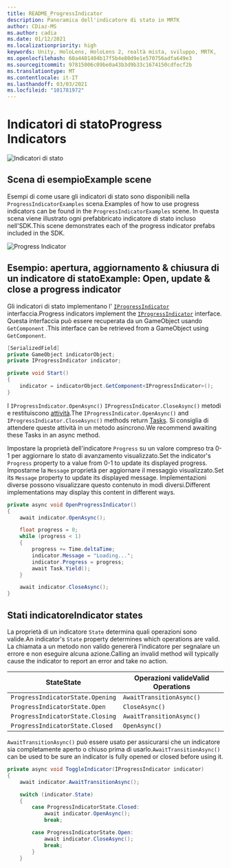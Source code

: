 ```yaml
---
title: README_ProgressIndicator
description: Panoramica dell'indicatore di stato in MRTK
author: CDiaz-MS
ms.author: cadia
ms.date: 01/12/2021
ms.localizationpriority: high
keywords: Unity, HoloLens, HoloLens 2, realtà mista, sviluppo, MRTK,
ms.openlocfilehash: 60a4401404b17f5b4e80d9e1e570756adfa649e3
ms.sourcegitcommit: 97815006c09be0a43b3d9b33c1674150cdfecf2b
ms.translationtype: MT
ms.contentlocale: it-IT
ms.lasthandoff: 03/03/2021
ms.locfileid: "101781972"
---
```

# <a name="progress-indicators"></a><span data-ttu-id="a6219-104">Indicatori di stato</span><span class="sxs-lookup"><span data-stu-id="a6219-104">Progress Indicators</span></span>

![Indicatori di stato](Images/ProgressIndicator/MRTK_ProgressIndicator_Main.png)

## <a name="example-scene"></a><span data-ttu-id="a6219-106">Scena di esempio</span><span class="sxs-lookup"><span data-stu-id="a6219-106">Example scene</span></span>

<span data-ttu-id="a6219-107">Esempi di come usare gli indicatori di stato sono disponibili nella `ProgressIndicatorExamples` scena.</span><span class="sxs-lookup"><span data-stu-id="a6219-107">Examples of how to use progress indicators can be found in the `ProgressIndicatorExamples` scene.</span></span> <span data-ttu-id="a6219-108">In questa scena viene illustrato ogni prefabbricato indicatore di stato incluso nell'SDK.</span><span class="sxs-lookup"><span data-stu-id="a6219-108">This scene demonstrates each of the progress indicator prefabs included in the SDK.</span></span>

<img src="Images/ProgressIndicator/MRTK_ProgressIndicator_Examples.png" alt="Progress Indicator">

## <a name="example-open-update--close-a-progress-indicator"></a><span data-ttu-id="a6219-109">Esempio: apertura, aggiornamento & chiusura di un indicatore di stato</span><span class="sxs-lookup"><span data-stu-id="a6219-109">Example: Open, update & close a progress indicator</span></span>

<span data-ttu-id="a6219-110">Gli indicatori di stato implementano l' [`IProgressIndicator`](xref:Microsoft.MixedReality.Toolkit.UI.IProgressIndicator) interfaccia.</span><span class="sxs-lookup"><span data-stu-id="a6219-110">Progress indicators implement the [`IProgressIndicator`](xref:Microsoft.MixedReality.Toolkit.UI.IProgressIndicator) interface.</span></span> <span data-ttu-id="a6219-111">Questa interfaccia può essere recuperata da un GameObject usando `GetComponent` .</span><span class="sxs-lookup"><span data-stu-id="a6219-111">This interface can be retrieved from a GameObject using `GetComponent`.</span></span>

```c#
[SerializedField]
private GameObject indicatorObject;
private IProgressIndicator indicator;

private void Start()
{
    indicator = indicatorObject.GetComponent<IProgressIndicator>();
}
```

<span data-ttu-id="a6219-112">I `IProgressIndicator.OpenAsync()` `IProgressIndicator.CloseAsync()` metodi e restituiscono [attività](xref:System.Threading.Tasks.Task).</span><span class="sxs-lookup"><span data-stu-id="a6219-112">The `IProgressIndicator.OpenAsync()` and `IProgressIndicator.CloseAsync()` methods return [Tasks](xref:System.Threading.Tasks.Task).</span></span> <span data-ttu-id="a6219-113">Si consiglia di attendere queste attività in un metodo asincrono.</span><span class="sxs-lookup"><span data-stu-id="a6219-113">We recommend awaiting these Tasks in an async method.</span></span>

<span data-ttu-id="a6219-114">Impostare la proprietà dell'indicatore `Progress` su un valore compreso tra 0-1 per aggiornare lo stato di avanzamento visualizzato.</span><span class="sxs-lookup"><span data-stu-id="a6219-114">Set the indicator's `Progress` property to a value from 0-1 to update its displayed progress.</span></span> <span data-ttu-id="a6219-115">Impostarne la `Message` proprietà per aggiornare il messaggio visualizzato.</span><span class="sxs-lookup"><span data-stu-id="a6219-115">Set its `Message` property to update its displayed message.</span></span> <span data-ttu-id="a6219-116">Implementazioni diverse possono visualizzare questo contenuto in modi diversi.</span><span class="sxs-lookup"><span data-stu-id="a6219-116">Different implementations may display this content in different ways.</span></span>

```c#
private async void OpenProgressIndicator()
{
    await indicator.OpenAsync();

    float progress = 0;
    while (progress < 1)
    {
        progress += Time.deltaTime;
        indicator.Message = "Loading...";
        indicator.Progress = progress;
        await Task.Yield();
    }

    await indicator.CloseAsync();
}
```

## <a name="indicator-states"></a><span data-ttu-id="a6219-117">Stati indicatore</span><span class="sxs-lookup"><span data-stu-id="a6219-117">Indicator states</span></span>

<span data-ttu-id="a6219-118">La proprietà di un indicatore `State` determina quali operazioni sono valide.</span><span class="sxs-lookup"><span data-stu-id="a6219-118">An indicator's `State` property determines which operations are valid.</span></span> <span data-ttu-id="a6219-119">La chiamata a un metodo non valido genererà l'indicatore per segnalare un errore e non eseguire alcuna azione.</span><span class="sxs-lookup"><span data-stu-id="a6219-119">Calling an invalid method will typically cause the indicator to report an error and take no action.</span></span>

<span data-ttu-id="a6219-120">State</span><span class="sxs-lookup"><span data-stu-id="a6219-120">State</span></span> | <span data-ttu-id="a6219-121">Operazioni valide</span><span class="sxs-lookup"><span data-stu-id="a6219-121">Valid Operations</span></span>
--- | ---
`ProgressIndicatorState.Opening` | `AwaitTransitionAsync()`
`ProgressIndicatorState.Open` | `CloseAsync()`
`ProgressIndicatorState.Closing` | `AwaitTransitionAsync()`
`ProgressIndicatorState.Closed` | `OpenAsync()`

<span data-ttu-id="a6219-122">`AwaitTransitionAsync()` può essere usato per assicurarsi che un indicatore sia completamente aperto o chiuso prima di usarlo.</span><span class="sxs-lookup"><span data-stu-id="a6219-122">`AwaitTransitionAsync()` can be used to be sure an indicator is fully opened or closed before using it.</span></span>

```c#
private async void ToggleIndicator(IProgressIndicator indicator)
{
    await indicator.AwaitTransitionAsync();

    switch (indicator.State)
    {
        case ProgressIndicatorState.Closed:
            await indicator.OpenAsync();
            break;

        case ProgressIndicatorState.Open:
            await indicator.CloseAsync();
            break;
        }
    }
```
